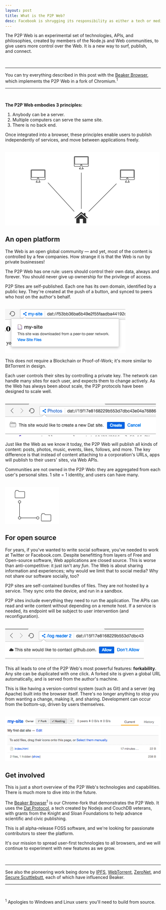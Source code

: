 ```yaml
---
layout: post
title: What is the P2P Web?
desc: Facebook is shrugging its responsibility as either a tech or media company.
---
```


The P2P Web is an experimental set of technologies, APIs, and philosophies, created by members of the Node.js and Web communities, to give users more control over the Web. It is a new way to surf, publish, and&nbsp;connect.

<br>

---

<div class="mutebox"><p>You can try everything described in this post with the <a href="https://beakerbrowser.com/">Beaker Browser</a>, which implements the P2P Web in a fork of Chromium.<sup>1</sup></p></div>

---

<br>

**The P2P Web embodies 3 principles:**

1. Anybody can be a server.
2. Multiple computers can serve the same site.
3. There is no back end.

Once integrated into a browser, these principles enable users to publish independently of services, and move between applications freely.

<br>

<img class="centered" src="/assets/img/illustration-hosting.png">

<br>

## An open platform

<div class="mutebox bordered dark">
  <p>The Web is an open global community &mdash; and yet, most of the content is controlled by a few companies. How strange it is that the Web is run by private businesses!</p>
</div>

The P2P Web has one rule: users should control their own data, always and forever. You should never give up ownership for the privilege of access.

P2P Sites are self-published. Each one has its own domain, identified by a public key. They're created at the push of a button, and synced to peers who host on the author's behalf.

<br>
<img class="centered bordered" src="/assets/img/p2p-site-info.png">
<br>

This does not require a Blockchain or Proof-of-Work; it's more similar to BitTorrent in design.

Each user controls their sites by controlling a private key. The network can handle many sites for each user, and expects them to change actively. As the Web has always been about scale, the P2P protocols have been designed to scale well.

<br>
<img class="centered bordered" src="/assets/img/request-create-dat.png">
<br>

Just like the Web as we know it today, the P2P Web will publish all kinds of content: posts, photos, music, events, likes, follows, and more. The key difference is that instead of content attaching to a corporation's URLs, apps will publish to their users' sites, via Web APIs.

Communities are not owned in the P2P Web: they are aggregated from each user's personal sites. 1 site = 1 identity, and users can have many.

<br>
<img class="centered" src="/assets/img/illustration-fork.png">
<br>

## For open source

<div class="mutebox bordered dark">
  <p>For years, if you've wanted to write social software, you've needed to work at Twitter or Facebook.com. Despite benefitting from layers of Free and Open-source software, Web applications are closed source. This is worse than anti-competitive: it just isn't any <em>fun</em>. The Web is about sharing information and experiences; why would we limit that to social media? Why not share our software socially, too?</p>
</div>

P2P sites are self-contained bundles of files. They are not hosted by a service. They sync onto the device, and run in a sandbox.

P2P sites include everything they need to run the application. The APIs can read and write content without depending on a remote host. If a service is needed, its endpoint will be subject to user intervention (and reconfiguration).

<br>
<img class="centered bordered" src="/assets/img/request-network-access.png">
<br>

This all leads to one of the P2P Web's most powerful features: **forkability**. Any site can be duplicated with one click. A forked site is given a global URL automatically, and is served from the author's machine. 

This is like having a version-control system (such as Git) and a server (eg Apache) built into the browser itself. There's no longer anything to stop you from wanting a change, making it, and sharing. Development can occur from the bottom-up, driven by users themselves.

<br>
<img class="centered bordered" src="/assets/img/dat-viewer.png">
<br>


## Get involved

This is just a short overview of the P2P Web's technologies and capabilities. There is much more to dive into in the future.

The [Beaker Browser](https://beakerbrowser.com)<sup>1</sup> is our Chrome-fork that demonstrates the P2P Web. It uses the [Dat Protocol](https://datproject.org/), a tech created by Nodejs and CouchDB veterans, with grants from the Knight and Sloan Foundations to help advance scientific and civic publishing.

This is all alpha-release FOSS software, and we're looking for passionate contributors to steer the platform.

It's our mission to spread user-first technologies to all browsers, and we will continue to experiment with new features as we grow.

<br>
<hr>
<div class="mutebox">
  <p>See also the pioneering work being done by <a href="https://ipfs.io/">IPFS</a>, <a href="https://webtorrent.io/">WebTorrent</a>, <a href="https://zeronet.io/">ZeroNet</a>, and <a href="https://github.com/ssbc">Secure Scuttlebutt</a>, each of which have influenced Beaker.</p>
</div>
<hr>

<br>

<sup>1</sup> Apologies to Windows and Linux users: you'll need to build from source.
